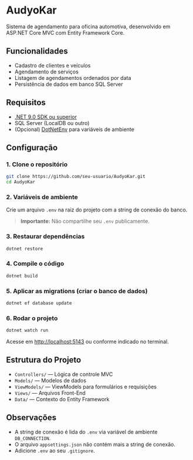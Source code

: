 # AudyoKar

Sistema de agendamento para oficina automotiva, desenvolvido em ASP.NET Core MVC com Entity Framework Core.

## Funcionalidades

- Cadastro de clientes e veículos
- Agendamento de serviços
- Listagem de agendamentos ordenados por data
- Persistência de dados em banco SQL Server

## Requisitos

- [.NET 9.0 SDK ou superior](https://dotnet.microsoft.com/download)
- SQL Server (LocalDB ou outro)
- (Opcional) [DotNetEnv](https://www.nuget.org/packages/DotNetEnv/) para variáveis de ambiente

## Configuração

### 1. Clone o repositório

```bash
git clone https://github.com/seu-usuario/AudyoKar.git
cd AudyoKar
```

### 2. Variáveis de ambiente

Crie um arquivo `.env` na raiz do projeto com a string de conexão do banco.

> **Importante:** Não compartilhe seu `.env` publicamente.

### 3. Restaurar dependências

```bash
dotnet restore
```

### 4. Compile o código

```bash
dotnet build
```

### 5. Aplicar as migrations (criar o banco de dados)

```bash
dotnet ef database update
```

### 6. Rodar o projeto

```bash
dotnet watch run
```

Acesse em [http://localhost:5143](http://localhost:5143) ou conforme indicado no terminal.

## Estrutura do Projeto

- `Controllers/` — Lógica de controle MVC
- `Models/` — Modelos de dados
- `ViewModels/` — ViewModels para formulários e requisições
- `Views/` — Arquivos Front-End
- `Data/` — Contexto do Entity Framework

## Observações

- A string de conexão é lida do `.env` via variável de ambiente `DB_CONNECTION`.
- O arquivo `appsettings.json` não contém mais a string de conexão.
- Adicione `.env` ao seu `.gitignore`.